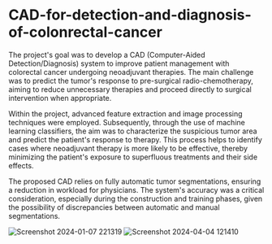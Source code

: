# CAD-for-detection-and-diagnosis-of-colonrectal-cancer
The project's goal was to develop a CAD (Computer-Aided Detection/Diagnosis) system to improve patient management with colorectal cancer undergoing neoadjuvant therapies. The main challenge was to predict the tumor's response to pre-surgical radio-chemotherapy, aiming to reduce unnecessary therapies and proceed directly to surgical intervention when appropriate.

Within the project, advanced feature extraction and image processing techniques were employed. Subsequently, through the use of machine learning classifiers, the aim was to characterize the suspicious tumor area and predict the patient's response to therapy. This process helps to identify cases where neoadjuvant therapy is more likely to be effective, thereby minimizing the patient's exposure to superfluous treatments and their side effects.

The proposed CAD relies on fully automatic tumor segmentations, ensuring a reduction in workload for physicians. The system's accuracy was a critical consideration, especially during the construction and training phases, given the possibility of discrepancies between automatic and manual segmentations.

![Screenshot 2024-01-07 221319](https://github.com/Mcannito/CAD-for-detection-and-diagnosis-of-colonrectal-cancertal-tumor/assets/116760675/2e798e1d-3936-45cd-9440-eaea382c760c)
![Screenshot 2024-04-04 121410](https://github.com/Mcannito/CAD-for-detection-and-diagnosis-of-colonrectal-cancertal-tumor/assets/116760675/95db3c2d-2d48-4b0d-b802-77b134121173)
